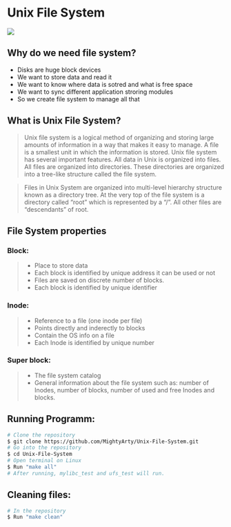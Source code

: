 # Unix File System

![](https://res.cloudinary.com/practicaldev/image/fetch/s--vRFdzzBj--/c_limit%2Cf_auto%2Cfl_progressive%2Cq_auto%2Cw_880/https://dev-to-uploads.s3.amazonaws.com/i/n48jiizbjrcv9xaksp48.png)

## Why do we need file system?
* Disks are huge block devices
* We want to store data and read it
* We want to know where data is sotred and what is free space
* We want to sync different application stroring modules
* So we create file system to manage all that

## What is Unix File System?
>Unix file system is a logical method of organizing and storing large amounts of information in a way that makes it easy to manage. A file is a smallest unit in which the information is stored. Unix file system has several important features. All data in Unix is organized into files. All files are organized into directories. These directories are organized into a tree-like structure called the file system.

>Files in Unix System are organized into multi-level hierarchy structure known as a directory tree. At the very top of the file system is a directory called “root” which is represented by a “/”. All other files are “descendants” of root.

## File System properties
### Block:
>* Place to store data
>* Each block is identified by unique address it can be used or not
>* Files are saved on discrete number of blocks.
>* Each block is identified by unique identifier

### Inode:
>* Reference to a file (one inode per file)
>* Points directly and inderectly to blocks
>* Contain the OS info on a file
>* Each Inode is identified by unique number

### Super block:
>* The file system catalog
>* General information about the file system such as: number of Inodes, number of blocks, number of used and free Inodes and blocks.

## Running Programm:
```bash
# Clone the repository
$ git clone https://github.com/MightyArty/Unix-File-System.git
# Go into the repository
$ cd Unix-File-System
# Open terminal on Linux
$ Run "make all"
# After running, mylibc_test and ufs_test will run.
```

## Cleaning files:
```bash
# In the repository
$ Run "make clean"
